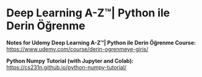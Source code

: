 # Deep Learning A-Z™| Python ile Derin Öğrenme

__Notes for Udemy Deep Learning A-Z™| Python ile Derin Öğrenme Course:__ https://www.udemy.com/course/derin-ogrenmeye-giris/

__Python Numpy Tutorial (with Jupyter and Colab):__ https://cs231n.github.io/python-numpy-tutorial/
